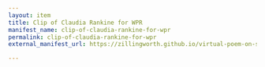 ```yaml
---
layout: item
title: Clip of Claudia Rankine for WPR
manifest_name: clip-of-claudia-rankine-for-wpr
permalink: clip-of-claudia-rankine-for-wpr
external_manifest_url: https://zillingworth.github.io/virtual-poem-on-screen/clip-of-claudia-rankine-for-wpr/manifest.json

---
```

<!-- Add an essay or interpretive material below this line,
using HTML or markdown.  Do not modify this file above this line -->
